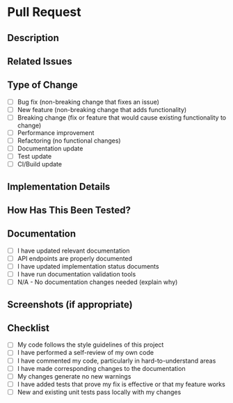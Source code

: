 # Pull Request

## Description
<!-- Provide a clear description of the changes in this PR -->

## Related Issues
<!-- Link to any related issues (use "Fixes #123" or "Relates to #123") -->

## Type of Change
- [ ] Bug fix (non-breaking change that fixes an issue)
- [ ] New feature (non-breaking change that adds functionality)
- [ ] Breaking change (fix or feature that would cause existing functionality to change)
- [ ] Performance improvement
- [ ] Refactoring (no functional changes)
- [ ] Documentation update
- [ ] Test update
- [ ] CI/Build update

## Implementation Details
<!-- Explain key implementation details and design decisions -->

## How Has This Been Tested?
<!-- Describe the tests you ran and how they verified your changes -->

## Documentation
- [ ] I have updated relevant documentation
- [ ] API endpoints are properly documented
- [ ] I have updated implementation status documents
- [ ] I have run documentation validation tools
- [ ] N/A - No documentation changes needed (explain why)

## Screenshots (if appropriate)
<!-- Add screenshots to help explain your changes -->

## Checklist
- [ ] My code follows the style guidelines of this project
- [ ] I have performed a self-review of my own code
- [ ] I have commented my code, particularly in hard-to-understand areas
- [ ] I have made corresponding changes to the documentation
- [ ] My changes generate no new warnings
- [ ] I have added tests that prove my fix is effective or that my feature works
- [ ] New and existing unit tests pass locally with my changes

